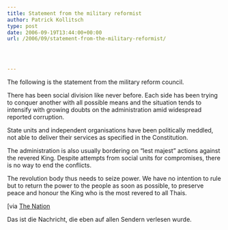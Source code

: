 ```yaml
---
title: Statement from the military reformist
author: Patrick Kollitsch
type: post
date: 2006-09-19T13:44:00+00:00
url: /2006/09/statement-from-the-military-reformist/




---
```

The following is the statement from the military reform council.

There has been social division like never before. Each side has been trying to conquer another with all possible means and the situation tends to intensify with growing doubts on the administration amid widespread reported corruption.

State units and independent organisations have been politically meddled, not able to deliver their services as specified in the Constitution.

The administration is also usually bordering on &#8220;lest majest&#8221; actions against the revered King. Despite attempts from social units for compromises, there is no way to end the conflicts.

The revolution body thus needs to seize power. We have no intention to rule but to return the power to the people as soon as possible, to preserve peace and honour the King who is the most revered to all Thais. 

[via [The Nation][1] 

Das ist die Nachricht, die eben auf allen Sendern verlesen wurde.

 [1]: http://www.nationmultimedia.com/2006/09/20/headlines/headlines_30014072.php